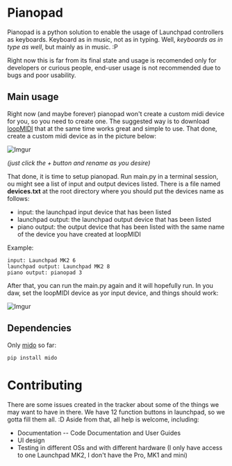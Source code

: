 # Pianopad
Pianopad is a python solution to enable the usage of Launchpad controllers as keyboards. Keyboard as in music, not as in typing. Well, _keyboards as in type as well_, but mainly as in music. :P

Right now this is far from its final state and usage is recomended only for developers or curious people, end-user usage is not recommended due to bugs and poor usability.

## Main usage
Right now (and maybe forever) pianopad won't create a custom midi device for you, so you need to create one. The suggested way is to download [loopMIDI](http://www.tobias-erichsen.de/software/loopmidi.html) that at the same time works great and simple to use.
That done, create a custom midi device as in the picture below:

![Imgur](http://i.imgur.com/avsdg0h.png)

_(just click the + button and rename as you desire)_

That done, it is time to setup pianopad. Run main.py in a terminal session, ou might see a list of input and output devices listed. There is a file named **devices.txt** at the root directory where you should put the devices name as follows:
- input: the launchpad input device that has been listed
- launchpad output: the launchpad output device that has been listed
- piano output: the output device that has been listed with the same name of the device you have created at loopMIDI

Example:
```
input: Launchpad MK2 6
launchpad output: Launchpad MK2 8
piano output: pianopad 3
```
After that, you can run the main.py again and it will hopefully run.
In you daw, set the loopMIDI device as yor input device, and things should work:

![Imgur](http://i.imgur.com/ZdVFowj.png)

## Dependencies
Only [mido](https://github.com/olemb/mido/) so far:
```
pip install mido
```

# Contributing
There are some issues created in the tracker about some of the things we may want to have in there. We have 12 function buttons in launchpad, so we gotta fill them all. :D
Aside from that, all help is welcome, including:
- Documentation
-- Code Documentation and User Guides
- UI design
- Testing in different OSs and with different hardware (I only have access to one Launchpad MK2, I don't have the Pro, MK1 and mini)
